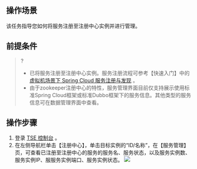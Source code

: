 ## 操作场景
该任务指导您如何将服务注册至注册中心实例并进行管理。
## 前提条件

> ?
> - 已将服务注册至注册中心实例。服务注册流程可参考【快速入门】中的 [虚拟机场景下 Spring Cloud 服务注册与发现](https://cloud.tencent.com/document/product/1364/56506) 。
> - 由于zookeeper注册中心的特性，服务管理界面目前仅支持展示使用标准Spring Cloud框架或标准Dubbo框架下的服务信息。其他类型的服务信息可在数据管理界面中查看。

## 操作步骤
1. 登录 [TSE 控制台](https://console.cloud.tencent.com/tse) 。
2. 在左侧导航栏单击【注册中心】，单击目标实例的“ID/名称”，在【服务管理】页，可查看已注册至注册中心的服务的服务名、服务状态，以及服务实例数、服务实例IP、服服务实例端口、服务实例状态。
 ![](https://main.qcloudimg.com/raw/a27e06771f854fc411fb96d93e968baf.png)
